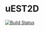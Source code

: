 # uEST2D

[![Build Status](https://github.com/alex/uEST2D.jl/actions/workflows/CI.yml/badge.svg?branch=main)](https://github.com/alex/uEST2D.jl/actions/workflows/CI.yml?query=branch%3Amain)
